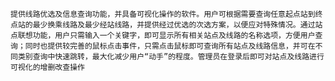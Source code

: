     提供线路优选及信息查询功能，并具备可视化操作的软件。用户可根据需要查询任意起点站到终点站的最少换乘线路及最少经站线路，并提供经过优选的次选方案，以便应对特殊情况。通过站点联想功能，用户只需输入一个关键字，即可显示所有相关站点及线路的名称选项，方便用户查询；同时也提供较完善的鼠标点击事件，只需点击鼠标即可查询所有站点及线路信息，并可在不同类别查询中快速跳转，最大化减少用户“动手”的程度。管理员在登录后即可对站点及线路进行可视化的增删改查操作
